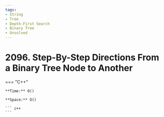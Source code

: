 ```yaml
---
tags:
- String
- Tree
- Depth-First Search
- Binary Tree
- Unsolved
---
```



# 2096. Step-By-Step Directions From a Binary Tree Node to Another

=== "C++"

    **Time:** O()

    **Space:** O()

    ``` c++
    ```